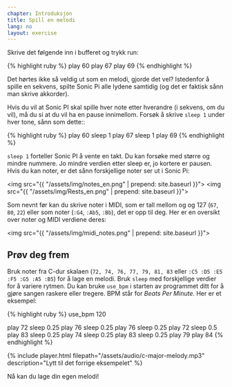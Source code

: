 ```yaml
---
chapter: Introduksjon
title: Spill en melodi
lang: no
layout: exercise
---
```


Skrive det følgende inn i bufferet og trykk run:

{% highlight ruby %}
play 60
play 67
play 69
{% endhighlight %}

Det hørtes ikke så veldig ut som en melodi, gjorde det vel? Istedenfor å spille en sekvens, spilte Sonic Pi alle lydene samtidig (og det er faktisk sånn man skrive akkorder).

Hvis du vil at Sonic PI skal spille hver note etter hverandre (i sekvens, om du vil), må du si at du vil ha en pause innimellom. Forsøk å skrive `sleep 1` under hver tone, sånn som dette::

{% highlight ruby %}
play 60
sleep 1
play 67
sleep 1
play 69
{% endhighlight %}

`sleep 1` forteller Sonic PI å vente en takt. Du kan forsøke med større og mindre nummere. Jo mindre verdien etter sleep er, jo kortere er pausen. Hvis du kan noter, er det sånn forskjellige noter ser ut i Sonic Pi:

<img src="{{ "/assets/img/notes_en.png" | prepend: site.baseurl }}">
<img src="{{ "/assets/img/Rests_en.png" | prepend: site.baseurl }}">

Som nevnt før kan du skrive noter i MIDI, som er tall mellom og og 127 (`67`, `80`, `22`) eller som noter (`:G4`, `:Ab5`, `:Bb`), det er opp til deg. Her er en oversikt over noter og MIDI verdiene deres:

<img src="{{ "/assets/img/midi_notes.png" | prepend: site.baseurl }}">

## Prøv deg frem

Bruk noter fra C-dur skalaen (`72, 74, 76, 77, 79, 81, 83` eller `:C5 :D5 :E5 :F5 :G5 :A5 :B5`) for å lage en melodi. Bruk `sleep` med forskjellige verdier for å variere rytmen. Du kan bruke `use_bpm` i starten av programmet ditt for å gjøre sangen raskere eller tregere. BPM står for  _Beats Per Minute_. Her er et eksempel:

{% highlight ruby %}
use_bpm 120

play 72
sleep 0.25
play 76
sleep 0.25
play 76
sleep 0.25
play 72
sleep 0.5
play 83
sleep 0.25
play 74
sleep 0.25
play 83
sleep 0.25
play 79
play 84
{% endhighlight %}

{% include player.html filepath="/assets/audio/c-major-melody.mp3" description="Lytt til det forrige eksempelet" %}

Nå kan du lage din egen melodi!